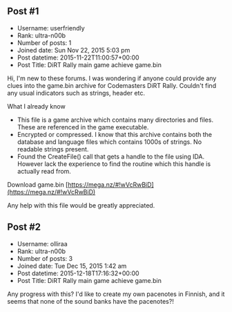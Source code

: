 ## Post #1
- Username: userfriendly
- Rank: ultra-n00b
- Number of posts: 1
- Joined date: Sun Nov 22, 2015 5:03 pm
- Post datetime: 2015-11-22T11:00:57+00:00
- Post Title: DiRT Rally main game achieve game.bin

Hi,
I'm new to these forums.
I was wondering if anyone could provide any clues into the game.bin archive for Codemasters DiRT Rally.
Couldn't find any usual indicators such as strings, header etc.  

What I already know
- This file is a game archive which contains many directories and files. These are referenced in the game executable.
- Encrypted or compressed. I know that this archive contains both the database and language files which contains 1000s of strings. No readable strings present.
- Found the CreateFile() call that gets a handle to the file using IDA. However lack the experience to find the routine which this handle is actually read from.

Download game.bin
[https://mega.nz/#!wVcRwBiD](https://mega.nz/#!wVcRwBiD)

Any help with this file would be greatly appreciated.
## Post #2
- Username: olliraa
- Rank: ultra-n00b
- Number of posts: 3
- Joined date: Tue Dec 15, 2015 1:42 am
- Post datetime: 2015-12-18T17:16:32+00:00
- Post Title: DiRT Rally main game achieve game.bin

Any progress with this? I'd like to create my own pacenotes in Finnish, and it seems that none of the sound banks have the pacenotes?!

